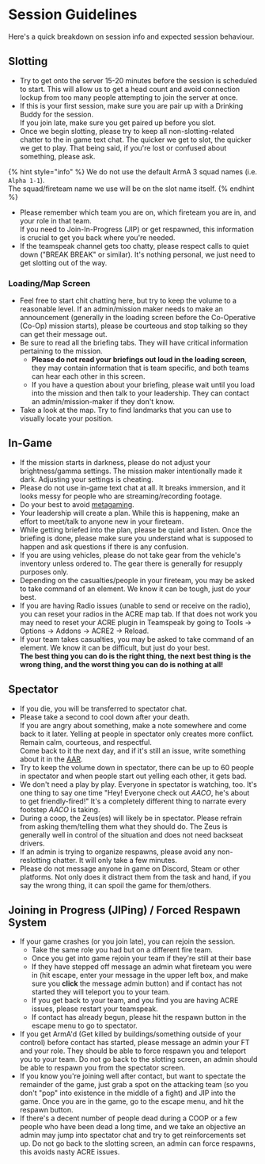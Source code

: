 # Session Guidelines

Here's a quick breakdown on session info and expected session behaviour.

## **Slotting**

* Try to get onto the server 15-20 minutes before the session is scheduled to start. This will allow us to get a head count and avoid connection lockup from too many people attempting to join the server at once.
* If this is your first session, make sure you are pair up with a Drinking Buddy for the session.\
  If you join late, make sure you get paired up before you slot.
* Once we begin slotting, please try to keep all non-slotting-related chatter to the in game text chat. The quicker we get to slot, the quicker we get to play. That being said, if you're lost or confused about something, please ask.

{% hint style="info" %}
We do not use the default ArmA 3 squad names (i.e. `Alpha 1-1`).\
The squad/fireteam name we use will be on the slot name itself.
{% endhint %}

* Please remember which team you are on, which fireteam you are in, and your role in that team.\
  If you need to Join-In-Progress (JIP) or get respawned, this information is crucial to get you back where you're needed.
* If the teamspeak channel gets too chatty, please respect calls to quiet down ("BREAK BREAK" or similar). It's nothing personal, we just need to get slotting out of the way.

### **Loading/Map Screen**

* Feel free to start chit chatting here, but try to keep the volume to a reasonable level. If an admin/mission maker needs to make an announcement (generally in the loading screen before the Co-Operative (Co-Op) mission starts), please be courteous and stop talking so they can get their message out.
* Be sure to read all the briefing tabs. They will have critical information pertaining to the mission.
  * **Please do not read your briefings out loud in the loading screen**, they may contain information that is team specific, and both teams can hear each other in this screen.
  * If you have a question about your briefing, please wait until you load into the mission and then talk to your leadership. They can contact an admin/mission-maker if they don't know.
* Take a look at the map. Try to find landmarks that you can use to visually locate your position.

## **In-Game**

* If the mission starts in darkness, please do not adjust your brightness/gamma settings. The mission maker intentionally made it dark. Adjusting your settings is cheating.
* Please do not use in-game text chat at all. It breaks immersion, and it looks messy for people who are streaming/recording footage.
* Do your best to avoid [metagaming](https://en.wikipedia.org/wiki/Metagaming).
* Your leadership will create a plan. While this is happening, make an effort to meet/talk to anyone new in your fireteam.
* While getting briefed into the plan, please be quiet and listen. Once the briefing is done, please make sure you understand what is supposed to happen and ask questions if there is any confusion.
* If you are using vehicles, please do not take gear from the vehicle's inventory unless ordered to. The gear there is generally for resupply purposes only.
* Depending on the casualties/people in your fireteam, you may be asked to take command of an element. We know it can be tough, just do your best.
* If you are having Radio issues (unable to send or receive on the radio), you can reset your radios in the ACRE map tab. If that does not work you may need to reset your ACRE plugin in Teamspeak by going to Tools -> Options -> Addons -> ACRE2 -> Reload.
* If your team takes casualties, you may be asked to take command of an element. We know it can be difficult, but just do your best.\
  **The best thing you can do is the right thing, the next best thing is the wrong thing, and the worst thing you can do is nothing at all!**

## **Spectator**

* If you die, you will be transferred to spectator chat.
* Please take a second to cool down after your death.\
  If you are angry about something, make a note somewhere and come back to it later. Yelling at people in spectator only creates more conflict. Remain calm, courteous, and respectful.\
  Come back to it the next day, and if it's still an issue, write something about it in the [AAR](../after-action-reviews-aars.md).
* Try to keep the volume down in spectator, there can be up to 60 people in spectator and when people start out yelling each other, it gets bad.
* We don't need a play by play. Everyone in spectator is watching, too. It's one thing to say one time "Hey! Everyone check out _AACO_, he's about to get friendly-fired!" It's a completely different thing to narrate every footstep _AACO_ is taking.
* During a coop, the Zeus(es) will likely be in spectator. Please refrain from asking them/telling them what they should do. The Zeus is generally well in control of the situation and does not need backseat drivers.
* If an admin is trying to organize respawns, please avoid any non-reslotting chatter. It will only take a few minutes.
* Please do not message anyone in game on Discord, Steam or other platforms. Not only does it distract them from the task and hand, if you say the wrong thing, it can spoil the game for them/others.

## **Joining in Progress (JIPing) / Forced Respawn System**

* If your game crashes (or you join late), you can rejoin the session.
  * Take the same role you had but on a different fire team.
  * Once you get into game rejoin your team if they're still at their base
  * If they have stepped off message an admin what fireteam you were in (hit escape, enter your message in the upper left box, and make sure you **click** the message admin button) and if contact has not started they will teleport you to your team.
  * If you get back to your team, and you find you are having ACRE issues, please restart your teamspeak.
  * If contact has already begun, please hit the respawn button in the escape menu to go to spectator.
* If you get ArmA'd (Get killed by buildings/something outside of your control) before contact has started, please message an admin your FT and your role. They should be able to force respawn you and teleport you to your team. Do not go back to the slotting screen, an admin should be able to respawn you from the spectator screen.
* If you know you're joining well after contact, but want to spectate the remainder of the game, just grab a spot on the attacking team (so you don't "pop" into existence in the middle of a fight) and JIP into the game. Once you are in the game, go to the escape menu, and hit the respawn button.
* If there's a decent number of people dead during a COOP or a few people who have been dead a long time, and we take an objective an admin may jump into spectator chat and try to get reinforcements set up. Do not go back to the slotting screen, an admin can force respawns, this avoids nasty ACRE issues.
